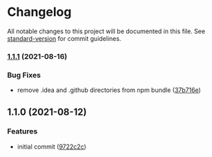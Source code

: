 # Changelog

All notable changes to this project will be documented in this file. See [standard-version](https://github.com/conventional-changelog/standard-version) for commit guidelines.

### [1.1.1](https://github.com/labor-digital/bits/compare/v1.1.0...v1.1.1) (2021-08-16)


### Bug Fixes

* remove .idea and .github directories from npm bundle ([37b716e](https://github.com/labor-digital/bits/commit/37b716eb830af52df49ab41c242002b1a2e702ef))

## 1.1.0 (2021-08-12)


### Features

* initial commit ([9722c2c](https://github.com/labor-digital/bits/commit/9722c2cbb78763b688aeeb540a574fe4a4ae4a3d))
